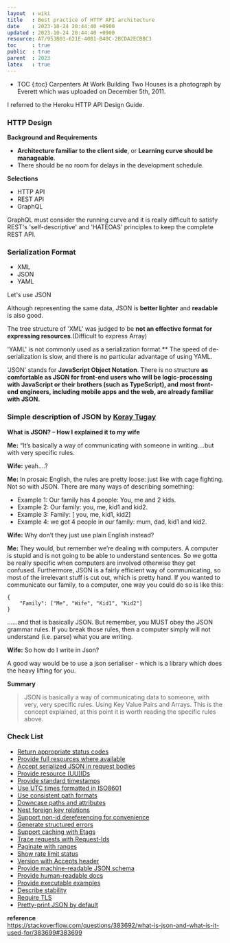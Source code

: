 ```yaml
---
layout  : wiki
title   : Best practice of HTTP API architecture
date    : 2023-10-24 20:44:40 +0900
updated : 2023-10-24 20:44:40 +0900
resource: A7/953B01-621E-4081-B40C-2BCDA2ECBBC3
toc     : true
public  : true
parent  : 2023
latex   : true
---
```

* TOC
  {:toc}
  Carpenters At Work Building Two Houses is a photograph by Everett which was uploaded on December 5th, 2011.

I referred to the Heroku HTTP API Design Guide.

### HTTP Design

**Background and Requirements**

- **Architecture familiar to the client side**, or **Learning curve should be manageable**.
- There should be no room for delays in the development schedule.

**Selections**

- HTTP API
- REST API
- GraphQL

GraphQL must consider the running curve and it is really difficult to satisfy REST's 'self-descriptive' and 'HATEOAS' principles to keep the complete REST API.

### Serialization Format

- XML
- JSON
- YAML

Let's use JSON

Although representing the same data, JSON is **better lighter** and **readable** is also good.

The tree structure of 'XML' was judged to be **not an effective format for expressing resources**.(Difficult to express Array)

'YAML' is not commonly used as a serialization format.** The speed of de-serialization is slow, and there is no particular advantage of using YAML.

'JSON' stands for **JavaScript Object Notation**. There is no structure **as comfortable as JSON for front-end users who will be logic-processing with JavaScript or their brothers (such as TypeScript), and most front-end engineers, including mobile apps and the web, are already familiar with JSON.**

### Simple description of JSON by [Koray Tugay](https://stackoverflow.com/questions/383692/what-is-json-and-what-is-it-used-for/383699#383699)
**What is JSON? – How I explained it to my wife**

**Me:** “It’s basically a way of communicating with someone in writing....but with very specific rules.

**Wife:** yeah....?

**Me:** In prosaic English, the rules are pretty loose: just like with cage fighting. Not so with JSON. There are many ways of describing something:

- Example 1: Our family has 4 people: You, me and 2 kids.
- Example 2: Our family: you, me, kid1 and kid2.
- Example 3: Family: [ you, me, kid1, kid2]
- Example 4: we got 4 people in our family: mum, dad, kid1 and kid2.

**Wife:** Why don’t they just use plain English instead?

**Me:** They would, but remember we’re dealing with computers. A computer is stupid and is not going to be able to understand sentences. So we gotta be really specific when computers are involved otherwise they get confused. Furthermore, JSON is a fairly efficient way of communicating, so most of the irrelevant stuff is cut out, which is pretty hand. If you wanted to communicate our family, to a computer, one way you could do so is like this:

```
{
    "Family": ["Me", "Wife", "Kid1", "Kid2"]
}

```

……and that is basically JSON. But remember, you MUST obey the JSON grammar rules. If you break those rules, then a computer simply will not understand (i.e. parse) what you are writing.

**Wife:** So how do I write in Json?

A good way would be to use a json serialiser - which is a library which does the heavy lifting for you.

**Summary**

> JSON is basically a way of communicating data to someone, with very, very specific rules. Using Key Value Pairs and Arrays. This is the concept explained, at this point it is worth reading the specific rules above.
>

### Check List
- [Return appropriate status codes](https://github.com/yoondo/http-api-design#return-appropriate-status-codes)
- [Provide full resources where available](https://github.com/yoondo/http-api-design#provide-full-resources-where-available)
- [Accept serialized JSON in request bodies](https://github.com/yoondo/http-api-design#accept-serialized-json-in-request-bodies)
- [Provide resource (UU)IDs](https://github.com/yoondo/http-api-design#provide-resource-uuids)
- [Provide standard timestamps](https://github.com/yoondo/http-api-design#provide-standard-timestamps)
- [Use UTC times formatted in ISO8601](https://github.com/yoondo/http-api-design#use-utc-times-formatted-in-iso8601)
- [Use consistent path formats](https://github.com/yoondo/http-api-design#use-consistent-path-formats)
- [Downcase paths and attributes](https://github.com/yoondo/http-api-design#downcase-paths-and-attributes)
- [Nest foreign key relations](https://github.com/yoondo/http-api-design#nest-foreign-key-relations)
- [Support non-id dereferencing for convenience](https://github.com/yoondo/http-api-design#support-non-id-dereferencing-for-convenience)
- [Generate structured errors](https://github.com/yoondo/http-api-design#generate-structured-errors)
- [Support caching with Etags](https://github.com/yoondo/http-api-design#support-caching-with-etags)
- [Trace requests with Request-Ids](https://github.com/yoondo/http-api-design#trace-requests-with-request-ids)
- [Paginate with ranges](https://github.com/yoondo/http-api-design#paginate-with-ranges)
- [Show rate limit status](https://github.com/yoondo/http-api-design#show-rate-limit-status)
- [Version with Accepts header](https://github.com/yoondo/http-api-design#version-with-accepts-header)
- [Provide machine-readable JSON schema](https://github.com/yoondo/http-api-design#provide-machine-readable-json-schema)
- [Provide human-readable docs](https://github.com/yoondo/http-api-design#provide-human-readable-docs)
- [Provide executable examples](https://github.com/yoondo/http-api-design#provide-executable-examples)
- [Describe stability](https://github.com/yoondo/http-api-design#describe-stability)
- [Require TLS](https://github.com/yoondo/http-api-design#require-tls)
- [Pretty-print JSON by default](https://github.com/yoondo/http-api-design#pretty-print-json-by-default)


**reference**  
https://stackoverflow.com/questions/383692/what-is-json-and-what-is-it-used-for/383699#383699